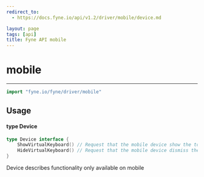```yaml
---
redirect_to:
  - https://docs.fyne.io/api/v1.2/driver/mobile/device.md

layout: page
tags: [api]
title: Fyne API mobile
---
```



# mobile
---
```go
import "fyne.io/fyne/driver/mobile"
```

## Usage

#### type Device

```go
type Device interface {
	ShowVirtualKeyboard() // Request that the mobile device show the touch screen keyboard (standard layout)
	HideVirtualKeyboard() // Request that the mobile device dismiss the touch screen keyboard
}
```

Device describes functionality only available on mobile
